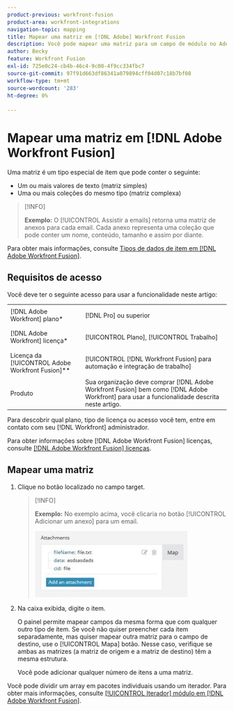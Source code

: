 ```yaml
---
product-previous: workfront-fusion
product-area: workfront-integrations
navigation-topic: mapping
title: Mapear uma matriz em [!DNL Adobe] Workfront Fusion
description: Você pode mapear uma matriz para um campo de módulo no Adobe Workfront Fusion.
author: Becky
feature: Workfront Fusion
exl-id: 725e0c24-cb4b-46c4-9c00-4f9cc334fbc7
source-git-commit: 97f91d663df86341a079894cff04d07c18b7bf08
workflow-type: tm+mt
source-wordcount: '283'
ht-degree: 0%

---
```


# Mapear uma matriz em [!DNL Adobe Workfront Fusion]

Uma matriz é um tipo especial de item que pode conter o seguinte:

* Um ou mais valores de texto (matriz simples)
* Uma ou mais coleções do mesmo tipo (matriz complexa)

>[!INFO]
>
>**Exemplo:** O [!UICONTROL Assistir a emails] retorna uma matriz de anexos para cada email. Cada anexo representa uma coleção que pode conter um nome, conteúdo, tamanho e assim por diante.

Para obter mais informações, consulte [Tipos de dados de item em [!DNL Adobe Workfront Fusion]](../../workfront-fusion/mapping/item-data-types.md).

## Requisitos de acesso

Você deve ter o seguinte acesso para usar a funcionalidade neste artigo:

<table style="table-layout:auto">
 <col> 
 <col> 
 <tbody> 
  <tr> 
    <td role="rowheader">[!DNL Adobe Workfront] plano*</td> 
   <td> <p>[!DNL Pro] ou superior</p> </td> 
  </tr> 
  <tr data-mc-conditions=""> 
   <td role="rowheader">[!DNL Adobe Workfront] licença*</td> 
   <td> <p>[!UICONTROL Plano], [!UICONTROL Trabalho]</p> </td> 
  </tr> 
  <tr> 
   <td role="rowheader">Licença da [!UICONTROL Adobe Workfront Fusion]**</td> 
   <td> <p>[!UICONTROL [!DNL Workfront Fusion] para automação e integração de trabalho] </p>  </td> 
  </tr> 
  <tr> 
   <td role="rowheader">Produto</td> 
   <td>Sua organização deve comprar [!DNL Adobe Workfront Fusion] bem como [!DNL Adobe Workfront] para usar a funcionalidade descrita neste artigo.</td> 
  </tr> 
 </tbody> 
</table>

Para descobrir qual plano, tipo de licença ou acesso você tem, entre em contato com seu [!DNL Workfront] administrador.

Para obter informações sobre [!DNL Adobe Workfront Fusion] licenças, consulte [[!DNL Adobe Workfront Fusion] licenças](../../workfront-fusion/get-started/license-automation-vs-integration.md).

## Mapear uma matriz

1. Clique no botão localizado no campo target.

   >[!INFO]
   >
   >  **Exemplo:** No exemplo acima, você clicaria no botão [!UICONTROL Adicionar um anexo] para um email.
   >
   >![](assets/add-an-attachment-button-350x152.jpg)

1. Na caixa exibida, digite o item.

   O painel permite mapear campos da mesma forma que com qualquer outro tipo de item. Se você não quiser preencher cada item separadamente, mas quiser mapear outra matriz para o campo de destino, use o [!UICONTROL Mapa] botão. Nesse caso, verifique se ambas as matrizes (a matriz de origem e a matriz de destino) têm a mesma estrutura.

   Você pode adicionar qualquer número de itens a uma matriz.

Você pode dividir um array em pacotes individuais usando um iterador. Para obter mais informações, consulte [[!UICONTROL Iterador] módulo em [!DNL Adobe Workfront Fusion]](../../workfront-fusion/modules/iterator-module.md).

